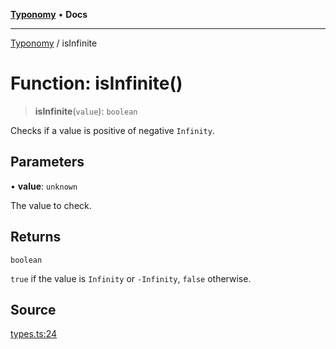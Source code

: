 [**Typonomy**](../README.md) • **Docs**

***

[Typonomy](../globals.md) / isInfinite

# Function: isInfinite()

> **isInfinite**(`value`): `boolean`

Checks if a value is positive of negative `Infinity`.

## Parameters

• **value**: `unknown`

The value to check.

## Returns

`boolean`

`true` if the value is `Infinity` or `-Infinity`, `false` otherwise.

## Source

[types.ts:24](https://github.com/softcraft-development/typonomy/blob/bb883dcb7a2044dc6d2e6edeb73029aeebd91383/src/types.ts#L24)
